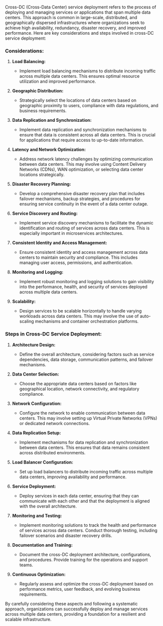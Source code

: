 Cross-DC (Cross-Data Center) service deployment refers to the process of deploying and managing services or applications that span multiple data centers. This approach is common in large-scale, distributed, and geographically dispersed infrastructures where organizations seek to achieve high availability, redundancy, disaster recovery, and improved performance. Here are key considerations and steps involved in cross-DC service deployment:

### Considerations:

1. **Load Balancing:**
   - Implement load balancing mechanisms to distribute incoming traffic across multiple data centers. This ensures optimal resource utilization and improved performance.

2. **Geographic Distribution:**
   - Strategically select the locations of data centers based on geographic proximity to users, compliance with data regulations, and business requirements.

3. **Data Replication and Synchronization:**
   - Implement data replication and synchronization mechanisms to ensure that data is consistent across all data centers. This is crucial for applications that require access to up-to-date information.

4. **Latency and Network Optimization:**
   - Address network latency challenges by optimizing communication between data centers. This may involve using Content Delivery Networks (CDNs), WAN optimization, or selecting data center locations strategically.

5. **Disaster Recovery Planning:**
   - Develop a comprehensive disaster recovery plan that includes failover mechanisms, backup strategies, and procedures for ensuring service continuity in the event of a data center outage.

6. **Service Discovery and Routing:**
   - Implement service discovery mechanisms to facilitate the dynamic identification and routing of services across data centers. This is especially important in microservices architectures.

7. **Consistent Identity and Access Management:**
   - Ensure consistent identity and access management across data centers to maintain security and compliance. This includes managing user access, permissions, and authentication.

8. **Monitoring and Logging:**
   - Implement robust monitoring and logging solutions to gain visibility into the performance, health, and security of services deployed across multiple data centers.

9. **Scalability:**
   - Design services to be scalable horizontally to handle varying workloads across data centers. This may involve the use of auto-scaling mechanisms and container orchestration platforms.

### Steps in Cross-DC Service Deployment:

1. **Architecture Design:**
   - Define the overall architecture, considering factors such as service dependencies, data storage, communication patterns, and failover mechanisms.

2. **Data Center Selection:**
   - Choose the appropriate data centers based on factors like geographical location, network connectivity, and regulatory compliance.

3. **Network Configuration:**
   - Configure the network to enable communication between data centers. This may involve setting up Virtual Private Networks (VPNs) or dedicated network connections.

4. **Data Replication Setup:**
   - Implement mechanisms for data replication and synchronization between data centers. This ensures that data remains consistent across distributed environments.

5. **Load Balancer Configuration:**
   - Set up load balancers to distribute incoming traffic across multiple data centers, improving availability and performance.

6. **Service Deployment:**
   - Deploy services in each data center, ensuring that they can communicate with each other and that the deployment is aligned with the overall architecture.

7. **Monitoring and Testing:**
   - Implement monitoring solutions to track the health and performance of services across data centers. Conduct thorough testing, including failover scenarios and disaster recovery drills.

8. **Documentation and Training:**
   - Document the cross-DC deployment architecture, configurations, and procedures. Provide training for the operations and support teams.

9. **Continuous Optimization:**
   - Regularly assess and optimize the cross-DC deployment based on performance metrics, user feedback, and evolving business requirements.

By carefully considering these aspects and following a systematic approach, organizations can successfully deploy and manage services across multiple data centers, providing a foundation for a resilient and scalable infrastructure.
